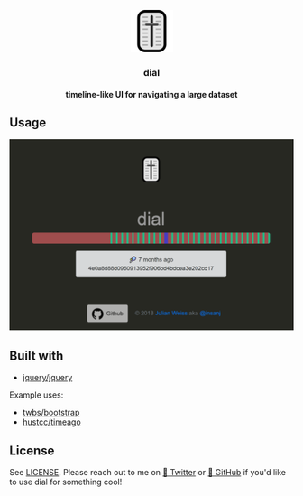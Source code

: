 <p align="center">
   <img src="levelemoji.png" width=75 height=75 />
   <h3 align="center">dial</h3>
   <h4 align="center">timeline-like UI for navigating a large dataset</h4>
</p>

## Usage

 [![](example.png)](https://insanj.github.io/dial/)


## Built with

- [jquery/jquery](https://github.com/jquery/jquery)

Example uses:
- [twbs/bootstrap](https://github.com/twbs/bootstrap)
- [hustcc/timeago](https://github.com/hustcc/timeago.js)

## License

See [LICENSE](LICENSE). Please reach out to me on [🐤 Twitter](https://twitter.com/insanj) or [🚀 GitHub](https://github.com/insanj) if you'd like to use dial for something cool!
